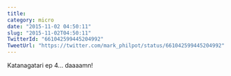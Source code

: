 ```yaml
---
title: 
category: micro
date: "2015-11-02 04:50:11"
slug: "2015-11-02T04:50:11"
TwitterId: "661042599445204992"
TweetUrl: "https://twitter.com/mark_philpot/status/661042599445204992"
---
```


Katanagatari ep 4... daaaamn!

